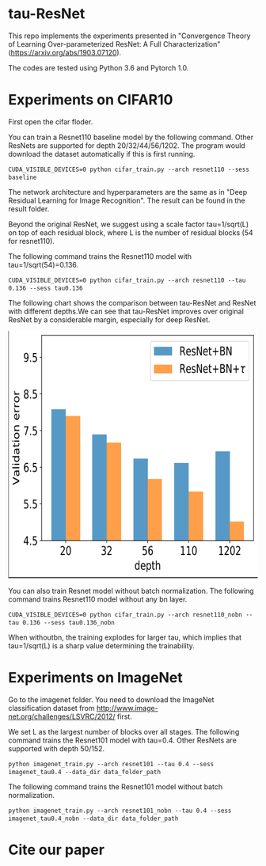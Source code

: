 # tau-ResNet

This repo implements the experiments presented in "Convergence Theory of Learning Over-parameterized ResNet: A Full Characterization" (https://arxiv.org/abs/1903.07120).

The codes are tested using Python 3.6 and Pytorch 1.0.

# Experiments on CIFAR10

First open the cifar floder.

You can train a Resnet110 baseline model by the following command. Other ResNets are supported for depth 20/32/44/56/1202. The program would download the dataset automatically if this is first running.

```
CUDA_VISIBLE_DEVICES=0 python cifar_train.py --arch resnet110 --sess baseline
```

The network architecture and hyperparameters are the same as in "Deep Residual Learning for Image Recognition". The result can be found in the result folder. 

Beyond the original ResNet, we suggest using a scale factor tau=1/sqrt(L) on top of each residual block, where L is the number of residual blocks (54 for resnet110). 

The following command trains the Resnet110 model with tau=1/sqrt(54)=0.136.

```
CUDA_VISIBLE_DEVICES=0 python cifar_train.py --arch resnet110 --tau 0.136 --sess tau0.136
```

The following chart shows the comparison between tau-ResNet and ResNet with different depths.We can see that tau-ResNet improves over original ResNet by a considerable margin, especially for deep ResNet.

<img src="cifar-bn.png" width="650" height="500">

You can also train Resnet model without batch normalization. The following command trains Resnet110 model without any bn layer.

```
CUDA_VISIBLE_DEVICES=0 python cifar_train.py --arch resnet110_nobn --tau 0.136 --sess tau0.136_nobn
```

When withoutbn, the training explodes for larger tau, which implies that tau=1/sqrt(L) is a sharp value determining the trainability.

# Experiments on ImageNet

Go to the imagenet folder. You need to download the ImageNet classification dataset from http://www.image-net.org/challenges/LSVRC/2012/ first.

We set L as the largest number of blocks over all stages. The following command trains the Resnet101 model with tau=0.4. Other ResNets are supported with depth 50/152. 

```
python imagenet_train.py --arch resnet101 --tau 0.4 --sess imagenet_tau0.4 --data_dir data_folder_path
```

The following command trains the Resnet101 model without batch normalization.

```
python imagenet_train.py --arch resnet101_nobn --tau 0.4 --sess imagenet_tau0.4_nobn --data_dir data_folder_path
```

# Cite our paper

